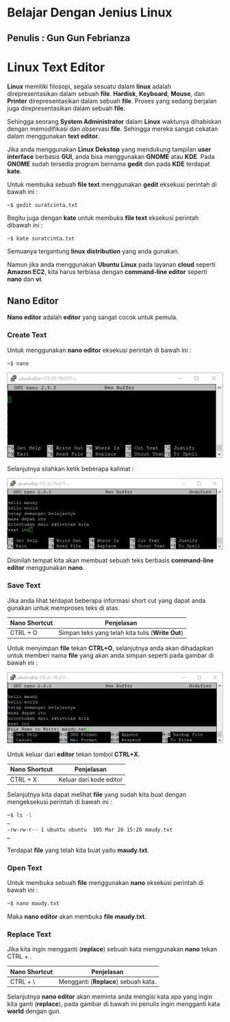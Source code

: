 # Belajar Dengan Jenius Linux

## Penulis : Gun Gun Febrianza

# Linux Text Editor

**Linux** memiliki filosopi, segala sesuatu dalam **linux** adalah direpresentasikan dalam sebuah **file**. **Hardisk**, **Keyboard**, **Mouse**, dan **Printer** direpresentasikan dalam sebuah **file**. Proses yang sedang berjalan juga direpresentasikan dalam sebuah **file**.

Sehingga seorang **System Administrator** dalam **Linux** waktunya dihabiskan dengan memodifikasi dan observasi **file**. Sehingga mereka sangat cekatan dalam menggunakan **text editor**.

Jika anda menggunakan **Linux Dekstop** yang mendukung tampilan **user interface** berbasis **GUI**, anda bisa menggunakan **GNOME** atau **KDE**. Pada **GNOME** sudah tersedia program bernama **gedit** dan pada **KDE** terdapat **kate**.

Untuk membuka sebuah **file text** menggunakan **gedit** eksekusi perintah di bawah ini :

```
~$ gedit suratcinta.txt
```

Begitu juga dengan **kate** untuk membuka **file text** eksekusi perintah dibawah ini :

```bash
~$ kate suratcinta.txt
```

Semuanya tergantung **linux distribution** yang anda gunakan.

Namun jika anda menggunakan **Ubuntu Linux** pada layanan **cloud** seperti **Amazon EC2**, kita harus terbiasa dengan **command-line editor** seperti **nano** dan **vi**.

## Nano Editor

**Nano editor** adalah **editor** yang sangat cocok untuk pemula.

### Create Text

Untuk menggunakan **nano editor** eksekusi perintah di bawah ini :

```bash
~$ nano
```

<img src="../assets/Editor-Nano.png" style="zoom:90%;" />

Selanjutnya silahkan ketik beberapa kalimat :

<img src="../assets/Editor-Nano2.png" style="zoom:90%;" />

Disinilah tempat kita akan membuat sebuah teks berbasis **command-line editor** menggunakan **nano**.

### Save Text

Jika anda lihat terdapat beberapa informasi short cut yang dapat anda gunakan untuk memproses teks di atas.

| Nano Shortcut | Penjelasan                                        |
| ------------- | ------------------------------------------------- |
| CTRL + O      | Simpan teks yang telah kita tulis (**Write Out**) |

Untuk menyimpan **file** tekan **CTRL+O**, selanjutnya anda akan dihadapkan untuk memberi nama **file** yang akan anda simpan seperti pada gambar di bawah ini :

<img src="../assets/Editor-Nano3.png" style="zoom:90%;" />

Untuk keluar dari **editor** tekan tombol **CTRL+X**.

| Nano Shortcut | Penjelasan              |
| ------------- | ----------------------- |
| CTRL + X      | Keluar dari kode editor |

Selanjutnya kita dapat melihat **file** yang sudah kita buat dengan mengeksekusi perintah di bawah ini :

```bash
~$ ls -l
…
-rw-rw-r-- 1 ubuntu ubuntu  105 Mar 26 15:20 maudy.txt
…
```

Terdapat **file** yang telah kita buat yaitu **maudy.txt**.

### Open Text

Untuk membuka sebuah **file** menggunakan **nano** eksekusi perintah di bawah ini :

```bash
~$ nano maudy.txt
```

Maka **nano editor** akan membuka **file maudy.txt**.

### Replace Text

Jika kita ingin mengganti (**replace**) sebuah kata menggunakan **nano** tekan CTRL + \.

| Nano Shortcut | Penjelasan                           |
| ------------- | ------------------------------------ |
| CTRL + \      | Mengganti (**Replace**) sebuah kata. |

Selanjutnya **nano editor** akan meminta anda mengisi kata apa yang ingin kita ganti (**replace**), pada gambar di bawah ini penulis ingin mengganti kata **world** dengan gun.

